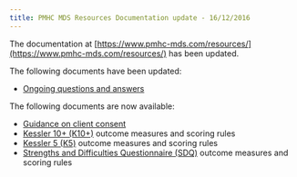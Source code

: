 ```yaml
---
title: PMHC MDS Resources Documentation update - 16/12/2016
---
```


The documentation at [https://www.pmhc-mds.com/resources/](https://www.pmhc-mds.com/resources/) has been updated.

The following documents have been updated:

* [Ongoing questions and answers](https://www.pmhc-mds.com/doc/pmhc-mds-q-and-a-20161212.pdf)

The following documents are now available:

* [Guidance on client consent](https://www.pmhc-mds.com/doc/pmhc-consent-guidance-D16-1362220-20161202.pdf)
* [Kessler 10+ (K10+)](https://www.pmhc-mds.com/doc/pmhc-scoring-k10p-20170210.pdf) outcome measures and scoring rules
* [Kessler 5 (K5)](https://www.pmhc-mds.com/doc/pmhc-scoring-k5-20161215.pdf) outcome measures and scoring rules
* [Strengths and Difficulties Questionnaire (SDQ)](https://www.pmhc-mds.com/doc/pmhc-scoring-sdq-20161201.pdf) outcome measures and scoring rules
